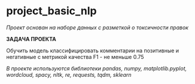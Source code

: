 # project_basic_nlp

*Проект основан на наборе данных с разметкой о токсичности правок* 


**ЗАДАЧА ПРОЕКТА**

 Обучить модель классифицировать комментарии на позитивные и негативные с метрикой качества F1 - не меньше 0.75


_В проекте используются библиотеки pandas, numpy, matplotlib.pyplot, wordcloud, spacy, nltk, re, requests, tqdm, sklearn_
